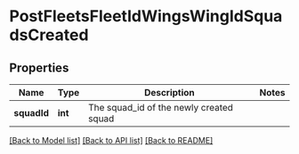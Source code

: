 # PostFleetsFleetIdWingsWingIdSquadsCreated

## Properties
Name | Type | Description | Notes
------------ | ------------- | ------------- | -------------
**squadId** | **int** | The squad_id of the newly created squad | 

[[Back to Model list]](../README.md#documentation-for-models) [[Back to API list]](../README.md#documentation-for-api-endpoints) [[Back to README]](../README.md)


